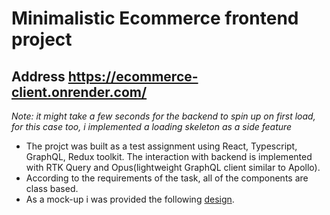 # Minimalistic Ecommerce frontend project

## Address https://ecommerce-client.onrender.com/
*Note: it might take a few seconds for the backend to spin up on first load, for this case too, i implemented a loading skeleton as a side feature*

* The projct was built as a test assignment using React, Typescript, GraphQL, Redux toolkit. The interaction with backend is implemented with RTK Query and Opus(lightweight GraphQL client similar to Apollo).
* According to the requirements of the task, all of the components are class based.
* As a mock-up i was provided the following [design](https://www.figma.com/file/MSyCAqVy1UgNap0pvqH6H3/Junior-Frontend-Test-Designs-Public?node-id=0%3A1).
